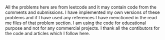 All the problems here are from leetcode and it may contain code from the comments and submissions. I have implemented my own versions of these problems and if I have used any references I have menctioned in the read me files of that problem section. I am using the code for educational purpose and not for any commercial projects. I thank all the contibutors for the code and articles which I follow here.